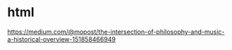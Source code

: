 # html
https://medium.com/@mopost/the-intersection-of-philosophy-and-music-a-historical-overview-151858466949

